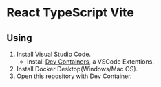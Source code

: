 # React TypeScript Vite

## Using

1. Install Visual Studio Code.
    * Install [Dev Containers](https://marketplace.visualstudio.com/items?itemName=ms-vscode-remote.remote-containers), a VSCode Extentions.
1. Install Docker Desktop(Windows/Mac OS).
1. Open this repository with Dev Container.

